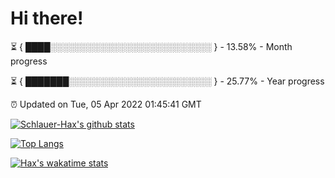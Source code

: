 # Hi there!

⏳ { ████░░░░░░░░░░░░░░░░░░░░░░░░░░ } - 13.58% - Month progress

⏳ { ███████░░░░░░░░░░░░░░░░░░░░░░░ } - 25.77% - Year progress

⏰ Updated on Tue, 05 Apr 2022 01:45:41 GMT


[![Schlauer-Hax's github stats](https://github-readme-stats.vercel.app/api?username=Schlauer-Hax&show_icons=true&theme=dark&count_private=true)](https://github.com/Schlauer-Hax)


[![Top Langs](https://github-readme-stats.vercel.app/api/top-langs/?username=Schlauer-Hax&layout=compact&theme=dark)](https://github.com/Schlauer-Hax?tab=repositories)


[![Hax's wakatime stats](https://github-readme-stats.vercel.app/api/wakatime?username=Hax&theme=dark)](https://wakatime.com/@Hax)

